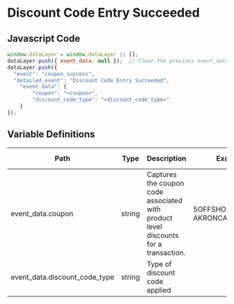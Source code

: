 # Discount Code Entry Succeeded

### 

## Javascript Code
```js
window.dataLayer = window.dataLayer || [];
dataLayer.push({ event_data: null });  // Clear the previous event_data object.
dataLayer.push({
  "event": "coupon_success",
  "detailed_event": "Discount Code Entry Succeeded",
    "event_data": {
        "coupon": "<coupon>",
        "discount_code_type": "<discount_code_type>"
    }
});
```

## Variable Definitions

|Path|Type|Description|Example|Pattern|Min Length|Max Length|Minimum|Maximum|Multiple Of|
| --- | --- | --- | --- | --- | --- | --- | --- | --- | --- |
|event_data.coupon|string|Captures the coupon code associated with product level discounts for a transaction.|5OFFSHOES, AKRONCANDLES2019|||||||
|event_data.discount_code_type|string|Type of discount code applied||||||||




